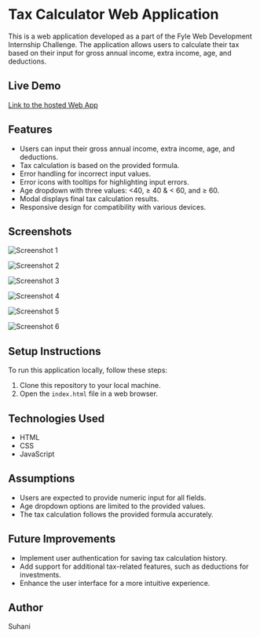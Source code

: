 # Tax Calculator Web Application

This is a web application developed as a part of the Fyle Web Development Internship Challenge. The application allows users to calculate their tax based on their input for gross annual income, extra income, age, and deductions.

## Live Demo

[Link to the hosted Web App](https://suhanikapasiya.github.io/Tax-Calculator/)

## Features

- Users can input their gross annual income, extra income, age, and deductions.
- Tax calculation is based on the provided formula.
- Error handling for incorrect input values.
- Error icons with tooltips for highlighting input errors.
- Age dropdown with three values: <40, ≥ 40 & < 60, and ≥ 60.
- Modal displays final tax calculation results.
- Responsive design for compatibility with various devices.

## Screenshots

![Screenshot 1](https://res.cloudinary.com/dtqnuyqei/image/upload/v1712946873/Screenshot_2024-04-12_230046_kuxtsr.png)

![Screenshot 2](https://res.cloudinary.com/dtqnuyqei/image/upload/v1712946936/Screenshot_2024-04-12_230134_g2b4uq.png)

![Screenshot 3](https://res.cloudinary.com/dtqnuyqei/image/upload/v1712946964/Screenshot_2024-04-12_230305_ktj5l1.png)

![Screenshot 4](https://res.cloudinary.com/dtqnuyqei/image/upload/v1712946978/Screenshot_2024-04-12_230322_i2aklo.png)

![Screenshot 5](https://res.cloudinary.com/dtqnuyqei/image/upload/v1712946991/Screenshot_2024-04-12_230410_v5ewqn.png)

![Screenshot 6](https://res.cloudinary.com/dtqnuyqei/image/upload/v1712947012/Screenshot_2024-04-12_230430_tmsbqj.png)

## Setup Instructions

To run this application locally, follow these steps:

1. Clone this repository to your local machine.
2. Open the `index.html` file in a web browser.

## Technologies Used

- HTML
- CSS
- JavaScript

## Assumptions

- Users are expected to provide numeric input for all fields.
- Age dropdown options are limited to the provided values.
- The tax calculation follows the provided formula accurately.

## Future Improvements

- Implement user authentication for saving tax calculation history.
- Add support for additional tax-related features, such as deductions for investments.
- Enhance the user interface for a more intuitive experience.

## Author

Suhani
